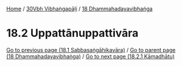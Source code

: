 
[Home](/) / [30Vbh Vibhaṅgapāḷi](../../30Vbh.md) / [18 Dhammahadayavibhaṅga](../18.md)

# 18.2 Uppattānuppattivāra


[Go to previous page (18.1 Sabbasaṅgāhikavāra)](18.1.md) / [Go to parent page (18 Dhammahadayavibhaṅga)](../18.md) / [Go to next page (18.2.1 Kāmadhātu)](18.2/18.2.1.md)


